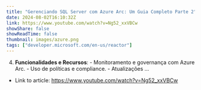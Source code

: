 ```yaml
---
title: "Gerenciando SQL Server com Azure Arc: Um Guia Completo Parte 2"
date: 2024-08-02T16:10:32Z
link: https://www.youtube.com/watch?v=Ng52_xxVBCw
showShare: false
showReadTime: false
thumbnail: images/azure.png
tags: ["developer.microsoft.com/en-us/reactor"]
---
```

4. **Funcionalidades e Recursos**: - Monitoramento e governança com Azure Arc. - Uso de políticas e compliance. - Atualizações ...

- Link to article: https://www.youtube.com/watch?v=Ng52_xxVBCw